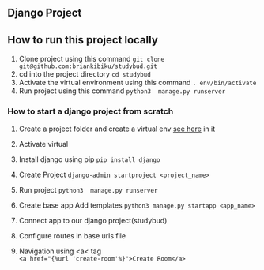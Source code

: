 ## Django Project

## How to run this project locally
1. Clone project using this command ```git clone git@github.com:briankibiku/studybud.git```
2. cd into the project directory ```cd studybud```
3. Activate the virtual environment using this command ```. env/bin/activate```
4. Run project using this command ```python3  manage.py runserver```

### How to start a django project from scratch
1. Create a project folder and create a virtual env [see here](https://linoxide.com/how-to-create-python-virtual-environment-on-ubuntu-20-04) in it
2. Activate virtual
3. Install django using pip ```pip install django```
4. Create Project ```django-admin startproject <project_name>```
5. Run project ```python3  manage.py runserver```
6. Create base app Add templates ```python3 manage.py startapp <app_name>```
7. Connect app to our django project(studybud) 
8. Configure routes in base urls file

9. Navigation using <a< tag  
```<a href="{%url 'create-room'%}">Create Room</a>```